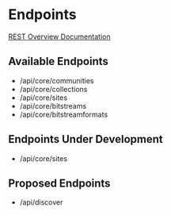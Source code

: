 # Endpoints
[REST Overview Documentation](README.md)

## Available Endpoints
* /api/core/communities
* /api/core/collections
* /api/core/sites
* /api/core/bitstreams
* /api/core/bitstreamformats

## Endpoints Under Development
* /api/core/sites

## Proposed Endpoints
* /api/discover

